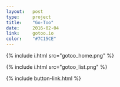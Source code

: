 ```yaml
---
layout:   post
type:     project
title:    "Go-Too"
date:     2016-02-04
link:     gotoo.io
color:    "#7C15CE"
---
```


{% include i.html src="gotoo_home.png" %}

{% include i.html src="gotoo_list.png" %}

{% include button-link.html %}
